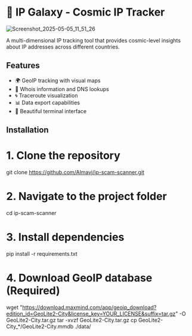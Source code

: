 # 🌌 IP Galaxy - Cosmic IP Tracker

![Screenshot_2025-05-05_11_51_26](https://github.com/user-attachments/assets/2108813b-f4a2-4af7-a044-efcc6f9c92ef)


A multi-dimensional IP tracking tool that provides cosmic-level insights about IP addresses across different countries.

## Features

- 🌍 GeoIP tracking with visual maps
- 🔮 Whois information and DNS lookups
- 🌀 Traceroute visualization
- 📊 Data export capabilities
- 🌈 Beautiful terminal interface

## Installation

# 1. Clone the repository
git clone https://github.com/Almavj/ip-scam-scanner.git

# 2. Navigate to the project folder
cd ip-scam-scanner

# 3. Install dependencies
pip install -r requirements.txt

# 4. Download GeoIP database (Required)
wget "https://download.maxmind.com/app/geoip_download?edition_id=GeoLite2-City&license_key=YOUR_LICENSE&suffix=tar.gz" -O GeoLite2-City.tar.gz
tar -xvzf GeoLite2-City.tar.gz
cp GeoLite2-City_*/GeoLite2-City.mmdb ./data/
